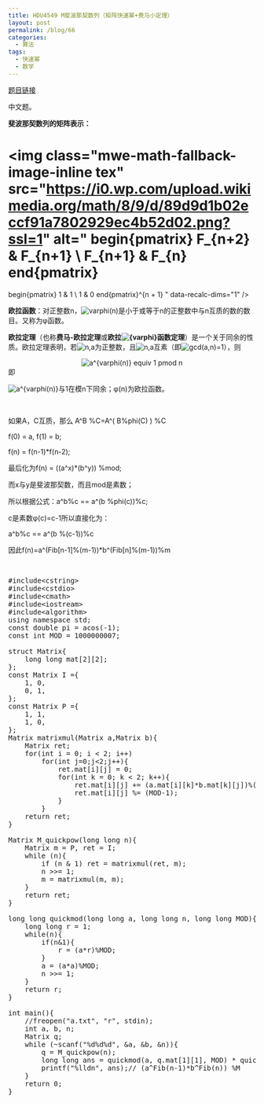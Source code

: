```yaml
---
title: HDU4549 M斐波那契数列（矩阵快速幂+费马小定理）
layout: post
permalink: /blog/66
categories:
  - 算法
tags:
  - 快速幂
  - 数学
---
```

<a href="http://acm.hdu.edu.cn/showproblem.php?pid=4549" target="_blank">题目链接</a>

中文题。

**斐波那契数列的矩阵表示：**

<img class="mwe-math-fallback-image-inline tex" src="https://i0.wp.com/upload.wikimedia.org/math/8/9/d/89d9d1b02eccf91a7802929ec4b52d02.png?ssl=1" alt="
begin{pmatrix} F_{n+2} & F_{n+1} \ F_{n+1} & F_{n} end{pmatrix}
=
begin{pmatrix} 1 & 1 \ 1 & 0 end{pmatrix}^{n + 1}
" data-recalc-dims="1" />

**欧拉函数**：对正整数n，<img class="mwe-math-fallback-image-inline tex" src="https://i1.wp.com/upload.wikimedia.org/math/4/0/b/40ba55cd3c58225334c65204b80c6ca3.png?ssl=1" alt="varphi(n)" data-recalc-dims="1" />是小于或等于n的正整数中与n互质的数的数目。又称为φ函数。

**欧拉定理**（也称**费马-欧拉定理**或**欧拉<img class="mwe-math-fallback-image-inline tex" src="https://i2.wp.com/upload.wikimedia.org/math/3/6/2/362db2f181ba282ce081f0510f5b18dd.png?ssl=1" alt="{varphi}" data-recalc-dims="1" />函数定理**）是一个关于同余的性质。欧拉定理表明，若<img class="mwe-math-fallback-image-inline tex" src="https://i2.wp.com/upload.wikimedia.org/math/f/f/6/ff6e454b660974f8f062ad5f4dc22b57.png?ssl=1" alt="n,a" data-recalc-dims="1" />为正整数，且<img class="mwe-math-fallback-image-inline tex" src="https://i2.wp.com/upload.wikimedia.org/math/f/f/6/ff6e454b660974f8f062ad5f4dc22b57.png?ssl=1" alt="n,a" data-recalc-dims="1" />互素（即<img class="mwe-math-fallback-image-inline tex" src="https://i2.wp.com/upload.wikimedia.org/math/3/a/d/3ad6ec54245f76c0479d955e4c0a0af6.png?ssl=1" alt="gcd(a,n)=1" data-recalc-dims="1" />），则

<center>
  <img class="mwe-math-fallback-image-inline tex" src="https://i2.wp.com/upload.wikimedia.org/math/d/9/7/d97c2eef7c5358dc31374a6301b80a60.png?ssl=1" alt="a^{varphi(n)} equiv 1 pmod n" data-recalc-dims="1" />
</center>即

<img class="mwe-math-fallback-image-inline tex" src="https://i2.wp.com/upload.wikimedia.org/math/1/e/b/1eb272d8220dfa2b3d863e23977b4663.png?ssl=1" alt="a^{varphi(n)}" data-recalc-dims="1" />与1在模n下同余；φ(n)为欧拉函数。

&nbsp;

如果A，C互质，那么 A^B %C=A^( B%phi(C) ) %C

f(0) = a, f(1) = b;
  
f(n) = f(n-1)*f(n-2);
  
最后化为f(n) = ((a^x)*(b^y)) %mod;
  
而x与y是斐波那契数，而且mod是素数；
  
所以根据公式：a^b%c == a^(b %phi(c))%c;

c是素数φ(c)=c-1所以直接化为：
  
a^b%c == a^(b %(c-1))%c

因此f(n)=a^(Fib[n-1]%(m-1))*b^(Fib[n]%(m-1))%m

&nbsp;

<pre class="brush: cpp; title: ; notranslate" title="">#include&lt;cstring&gt;
#include&lt;cstdio&gt;
#include&lt;cmath&gt;
#include&lt;iostream&gt;
#include&lt;algorithm&gt;
using namespace std;
const double pi = acos(-1);
const int MOD = 1000000007;
 
struct Matrix{
    long long mat[2][2];
};
const Matrix I ={
    1, 0,
    0, 1,
};
const Matrix P ={
    1, 1,
    1, 0,
};
Matrix matrixmul(Matrix a,Matrix b){
    Matrix ret;
    for(int i = 0; i &lt; 2; i++)
        for(int j=0;j&lt;2;j++){
            ret.mat[i][j] = 0;
            for(int k = 0; k &lt; 2; k++){
                ret.mat[i][j] += (a.mat[i][k]*b.mat[k][j])%(MOD-1);
                ret.mat[i][j] %= (MOD-1);
            }
        }
    return ret;
}
 
Matrix M_quickpow(long long n){
    Matrix m = P, ret = I;
    while (n){
        if (n & 1) ret = matrixmul(ret, m);
        n &gt;&gt;= 1;
        m = matrixmul(m, m);
    }
    return ret;
}
 
long long quickmod(long long a, long long n, long long MOD){
    long long r = 1;
    while(n){
        if(n&1){
            r = (a*r)%MOD;
        }
        a = (a*a)%MOD;
        n &gt;&gt;= 1;
    }
    return r;
}
 
int main(){
    //freopen("a.txt", "r", stdin);
    int a, b, n;
    Matrix q;
    while (~scanf("%d%d%d", &a, &b, &n)){
        q = M_quickpow(n);
        long long ans = quickmod(a, q.mat[1][1], MOD) * quickmod(b, q.mat[1][0], MOD) % MOD;
        printf("%lldn", ans);// (a^Fib(n-1)*b^Fib(n)) %M
    }
    return 0;
}
</pre>